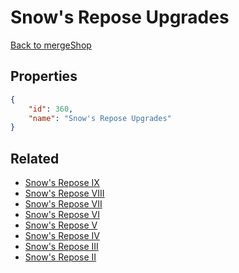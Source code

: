 # Snow's Repose Upgrades

<no description available>

[Back to mergeShop](../merge-shops.md)

## Properties

```json
{
    "id": 360,
    "name": "Snow's Repose Upgrades"
}
```

## Related

- [Snow's Repose IX](../items/20736-snow-s-repose-ix.md)
- [Snow's Repose VIII](../items/20735-snow-s-repose-viii.md)
- [Snow's Repose VII](../items/20734-snow-s-repose-vii.md)
- [Snow's Repose VI](../items/20733-snow-s-repose-vi.md)
- [Snow's Repose V](../items/20732-snow-s-repose-v.md)
- [Snow's Repose IV](../items/20731-snow-s-repose-iv.md)
- [Snow's Repose III](../items/20730-snow-s-repose-iii.md)
- [Snow's Repose II](../items/20729-snow-s-repose-ii.md)

